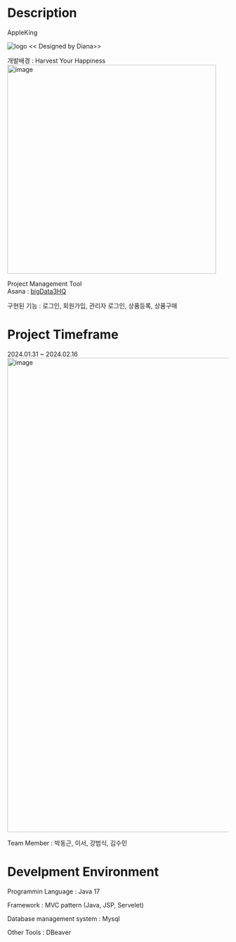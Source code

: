 # Description

AppleKing

![logo](https://github.com/ForrestDPark/Project02_AppleStore_big3/assets/149550771/d98b02f4-22ed-4915-b5a0-fe22cdb95adf)
<< Designed by Diana>>

개발배경 : 
  Harvest Your Happiness 
  <img width="475" alt="image" src="https://github.com/ForrestDPark/Project02_AppleStore_big3/assets/149550771/2651c108-a959-468c-929f-cf26c26dab94">


Project Management Tool 
<br> Asana : <a href ="https://app.asana.com/0/1206550553332943/1206550553332943"> bigData3HQ </a>

구현된 기능 : 로그인, 회원가입, 관리자 로그인, 상품등록, 상품구매

# Project Timeframe

  2024.01.31 ~ 2024.02.16
  <img width="1078" alt="image" src="https://github.com/ForrestDPark/Project02_AppleStore_big3/assets/149550771/a49307d3-6239-47cc-9ed2-7e3ea4298789">


  Team Member : 박동근, 이서, 강범식, 김수민 

# Develpment Environment 

Programmin Language : Java 17

Framework : MVC pattern (Java, JSP, Servelet) 

Database management system : Mysql

Other Tools : DBeaver
